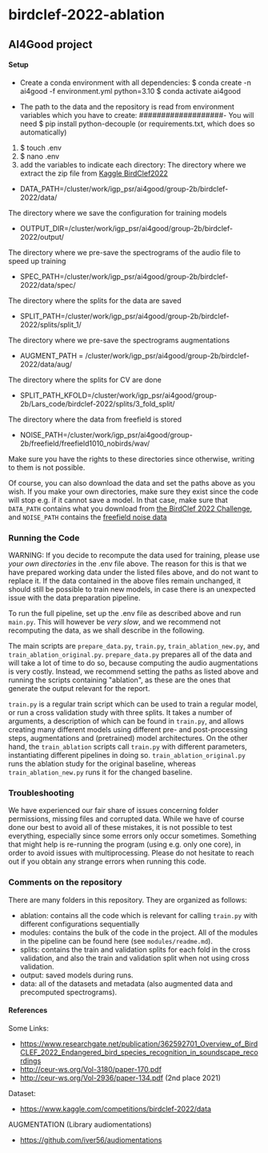 # birdclef-2022-ablation
## AI4Good project


#### Setup
- Create a conda environment with all dependencies:
$ conda create -n ai4good -f environment.yml python=3.10
$ conda activate ai4good

- The path to the data and the repository is read from environment variables which you have to create: 
###################- You will need $ pip install python-decouple (or requirements.txt, which does so automatically)
1. $ touch .env 
2. $ nano .env 
3. add the variables to indicate each directory:
The directory where we extract the zip file from [Kaggle BirdClef2022](https://www.kaggle.com/c/birdclef-2022/data)
* DATA_PATH=/cluster/work/igp_psr/ai4good/group-2b/birdclef-2022/data/

The directory where we save the configuration for training models 
* OUTPUT_DIR=/cluster/work/igp_psr/ai4good/group-2b/birdclef-2022/output/

The directory where we pre-save the spectrograms of the audio file to speed up training 
* SPEC_PATH=/cluster/work/igp_psr/ai4good/group-2b/birdclef-2022/data/spec/

The directory where the splits for the data are saved
* SPLIT_PATH=/cluster/work/igp_psr/ai4good/group-2b/birdclef-2022/splits/split_1/

The directory where we pre-save the spectrograms augmentations 
* AUGMENT_PATH = /cluster/work/igp_psr/ai4good/group-2b/birdclef-2022/data/aug/

The directory where the splits for CV are done
* SPLIT_PATH_KFOLD=/cluster/work/igp_psr/ai4good/group-2b/Lars_code/birdclef-2022/splits/3_fold_split/

The directory where the data from freefield is stored
* NOISE_PATH=/cluster/work/igp_psr/ai4good/group-2b/freefield/freefield1010_nobirds/wav/

Make sure you have the rights to these directories since otherwise, writing to them is not possible.

Of course, you can also download the data and set the paths above as you wish.
If you make your own directories, make sure they exist since the code will stop e.g. if it cannot save a model. 
In that case, make sure that ``DATA_PATH`` contains what you download from [the BirdClef 2022 Challenge](https://www.kaggle.com/competitions/birdclef-2022/data), and ``NOISE_PATH`` contains the [freefield noise data](https://archive.org/details/freefield1010)

### Running the Code
WARNING: If you decide to recompute the data used for training, please use _your own directories_ in the .env file above.
The reason for this is that we have prepared working data under the listed files above, and do not want to replace it. 
If the data contained in the above files remain unchanged, it should still be possible to train new models, in case there is an unexpected issue with the data preparation pipeline.

To run the full pipeline, set up the .env file as described above and run `main.py`. This will however be *very slow*, and we recommend not recomputing the data, as we shall describe in the following.

The main scripts are `prepare_data.py`, `train.py`, `train_ablation_new.py`, and `train_ablation_original.py`.
`prepare_data.py` prepares all of the data and will take a lot of time to do so, because computing the audio augmentations is very costly. 
Instead, we recommend setting the paths as listed above and running the scripts containing "ablation", as these are the ones that generate the output relevant for the report.

`train.py` is a regular train script which can be used to train a regular model, or run a cross validation study with three splits.
It takes a number of arguments, a description of which can be found in `train.py`, and allows creating many different models using different pre- and post-processing steps, augmentations and (pretrained) model architectures.
On the other hand, the `train_ablation` scripts call `train.py` with different parameters, instantiating different pipelines in doing so.
`train_ablation_original.py` runs the ablation study for the original baseline, whereas `train_ablation_new.py` runs it for the changed baseline. 

### Troubleshooting
We have experienced our fair share of issues concerning folder permissions, missing files and corrupted data.
While we have of course done our best to avoid all of these mistakes, it is not possible to test everything, especially since some errors only occur sometimes.
Something that might help is re-running the program (using e.g. only one core), in order to avoid issues with multiprocessing. 
Please do not hesitate to reach out if you obtain any strange errors when running this code. 

### Comments on the repository
There are many folders in this repository. 
They are organized as follows:
- ablation: contains all the code which is relevant for calling `train.py` with different configurations sequentially
- modules: contains the bulk of the code in the project. All of the modules in the pipeline can be found here (see `modules/readme.md`).
- splits: contains the train and validation splits for each fold in the cross validation, and also the train and validation split when not using cross validation.
- output: saved models during runs. 
- data: all of the datasets and metadata (also augmented data and precomputed spectrograms).

#### References

Some Links:

- https://www.researchgate.net/publication/362592701_Overview_of_BirdCLEF_2022_Endangered_bird_species_recognition_in_soundscape_recordings
- http://ceur-ws.org/Vol-3180/paper-170.pdf
- http://ceur-ws.org/Vol-2936/paper-134.pdf (2nd place 2021)


Dataset:
- https://www.kaggle.com/competitions/birdclef-2022/data

AUGMENTATION (Library audiomentations)
- https://github.com/iver56/audiomentations
